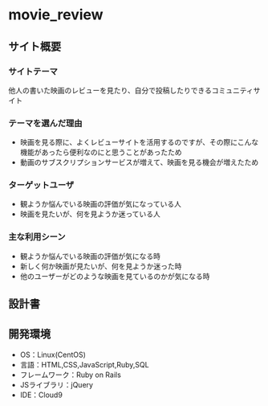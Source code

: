 # movie_review

## サイト概要
### サイトテーマ
他人の書いた映画のレビューを見たり、自分で投稿したりできるコミュニティサイト

### テーマを選んだ理由
- 映画を見る際に、よくレビューサイトを活用するのですが、その際にこんな機能があったら便利なのにと思うことがあったため
- 動画のサブスクリプションサービスが増えて、映画を見る機会が増えたため

### ターゲットユーザ
- 観ようか悩んでいる映画の評価が気になっている人
- 映画を見たいが、何を見ようか迷っている人

### 主な利用シーン
- 観ようか悩んでいる映画の評価が気になる時
- 新しく何か映画が見たいが、何を見ようか迷った時
- 他のユーザーがどのような映画を見ているのかが気になる時

## 設計書


## 開発環境
- OS：Linux(CentOS)
- 言語：HTML,CSS,JavaScript,Ruby,SQL
- フレームワーク：Ruby on Rails
- JSライブラリ：jQuery
- IDE：Cloud9
